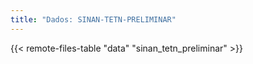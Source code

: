 ```yaml
---
title: "Dados: SINAN-TETN-PRELIMINAR"
---
```


{{< remote-files-table "data" "sinan_tetn_preliminar" >}}
